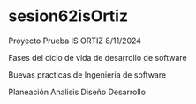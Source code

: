 # sesion62isOrtiz
Proyecto Prueba IS ORTIZ 8/11/2024

Fases del ciclo de vida de desarrollo de software

Buevas practicas de Ingenieria de software 

Planeación 
Analisis 
Diseño
Desarrollo

